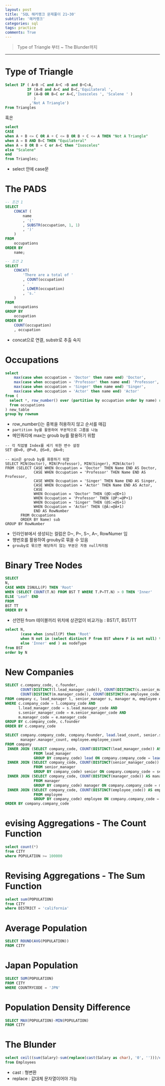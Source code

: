 ```yaml
---
layout: post
title: 'SQL 해커랭크 문제풀이 21~30'
subtitle: '해커랭크'
categories: sql
tags: practice
comments: True
---
```


> Type of Triangle 부터 ~ The Blunder까지 


-------------------------------------------------------------------------------

# Type of Triangle

```sql
Select IF ( A+B >C and A+C >B and B+C>A,
          IF (A=B and A=C and B=C,'Equilateral ',
          IF (A=B OR B=C or A=C,'Isosceles ', 'Scalene ' )
             )
           ,'Not A Triangle')
From Triangles 
```
혹은

```sql
select
CASE 
when A + B <= C OR A + C <= B OR B + C <= A THEN "Not A Triangle"
when A = B AND B=C THEN "Equilateral" 
when A = B OR B = C or A=C then "Isosceles"
else "Scalene" 
end 
from Triangles;
```
-  select 안에 case문
# The PADS

```sql
-- 조건 1
SELECT
    CONCAT (
        name
        , '(' 
        , SUBSTR(occupation, 1, 1)
        , ')'
    )
FROM
    occupations
ORDER BY
    name;

-- 조건 2
SELECT
    CONCAT(
        'There are a total of '
        , COUNT(occupation)
        , ' '
        , LOWER(occupation)
        , 's.'
    )
FROM
    occupations
GROUP BY
    occupation
ORDER BY 
    COUNT(occupation)
    , occupation
```

- concat으로 연결, substr로 추출 숙지

# Occupations
```sql
select  
    max(case when occupation = 'Doctor' then name end) 'Doctor',
    max(case when occupation = 'Professor' then name end) 'Professor',
    max(case when occupation = 'Singer' then name end) 'Singer',
    max(case when occupation = 'Actor' then name end) 'Actor'
from (
  select *, row_number() over (partition by occupation order by name) rownum
  from occupations
) new_table
group by rownum
```
- row_number()는 중복을 허용하지 않고 순서를 매김
- `partition by를 활용하여 부분적으로 그룹을 나눔`
- 메인쿼리에 max는 groub by를 활용하기 위함


```
-- 각 직업별 Index를 세기 위한 변수 설정
SET @D=0, @P=0, @S=0, @A=0;

-- min은 groub by를 화용하기 위함
SELECT MIN(Doctor), MIN(Professor), MIN(Singer), MIN(Actor)
FROM (SELECT CASE WHEN Occupation = 'Doctor' THEN Name END AS Doctor,
             CASE WHEN Occupation = 'Professor' THEN Name END AS Professor,
             CASE WHEN Occupation = 'Singer' THEN Name END AS Singer,
             CASE WHEN Occupation = 'Actor' THEN Name END AS Actor,
             CASE
             WHEN Occupation = 'Doctor' THEN (@D:=@D+1)
             WHEN Occupation = 'Professor' THEN (@P:=@P+1)
             WHEN Occupation = 'Singer' THEN (@S:=@S+1)
             WHEN Occupation = 'Actor' THEN (@A:=@A+1)
             END AS RowNumber
       FROM Occupations
       ORDER BY Name) sub
GROUP BY RowNumber
```
- 인라인뷰에서 생성되는 컬럼은 D~, P~, S~, A~, RowNumer 임
- 행번호를 활용하여 grouby로 묶을 수 있음
- `grouby로 묶으면 해당하지 않는 부분은 자동 null처리됨`

# Binary Tree Nodes
```sql
SELECT
N,
CASE WHEN ISNULL(P) THEN 'Root'
WHEN (SELECT COUNT(T.N) FROM BST T WHERE T.P=TT.N) > 0 THEN 'Inner'
ELSE 'Leaf' END
FROM
BST TT
ORDER BY N
```
- 선언된 from 테이블끼리 위치에 상관없이 비교가능 : BST/T, BST/TT

```sql
select N, 
       (case when isnull(P) then 'Root' 
       when N not in (select distinct P from BST where P is not null) then 'Leaf' 
       else 'Inner' end ) as nodeType 
from BST 
order by N
```

# New Companies
```sql
SELECT c.company_code, c.founder,
       COUNT(DISTINCT(l.lead_manager_code)), COUNT(DISTINCT(s.senior_manager_code)),
       COUNT(DISTINCT(m.manager_code)), COUNT(DISTINCT(e.employee_code))
FROM company c, lead_manager l, senior_manager s, manager m, employee e
WHERE c.company_code = l.company_code AND
      l.lead_manager_code = s.lead_manager_code AND
      s.senior_manager_code = m.senior_manager_code AND
      m.manager_code = e.manager_code
GROUP BY c.company_code, c.founder 
ORDER BY c.company_code
```

```sql
SELECT company.company_code, company.founder, lead.lead_count, senior.senior_count,
       manager.manager_count, employee.employee_count
FROM company
 INNER JOIN (SELECT company_code, COUNT(DISTINCT(lead_manager_code)) AS lead_count
             FROM lead_manager
             GROUP BY company_code) lead ON company.company_code = lead.company_code
 INNER JOIN (SELECT company_code, COUNT(DISTINCT(senior_manager_code)) AS senior_count
             FROM senior_manager
             GROUP BY company_code) senior ON company.company_code = senior.company_code
 INNER JOIN (SELECT company_code, COUNT(DISTINCT(manager_code)) AS manager_count
             FROM manager
             GROUP BY company_code) manager ON company.company_code = manager.company_code
 INNER JOIN (SELECT company_code, COUNT(DISTINCT(employee_code)) AS employee_count
             FROM employee
             GROUP BY company_code) employee ON company.company_code = employee.company_code
ORDER BY company.company_code
```
# evising Aggregations - The Count Function

```sql
select count(*)
from CITY
where POPULATION >= 100000
```
# Revising Aggregations - The Sum Function

```sql
select sum(POPULATION)
from CITY
where DISTRICT = 'california'
```

# Average Population

```sql
SELECT ROUND(AVG(POPULATION))
FROM CITY
```

# Japan Population

```sql
SELECT SUM(POPULATION)
FROM CITY
WHERE COUNTRYCODE = 'JPN'
```


# Population Density Difference

```sql
SELECT MAX(POPULATION)-MIN(POPULATION)
FROM CITY
```

# The Blunder

```sql
select ceil((sum(Salary)-sum(replace(cast(Salary as char), '0', '')))/count(*)) 
from Employees
```
- cast : 형변환
- replace : 값대체 문자열이어야 가능